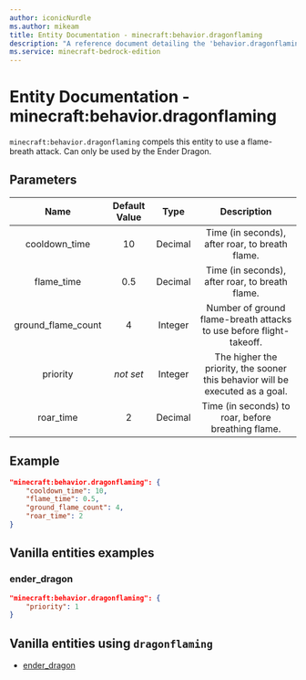 ```yaml
---
author: iconicNurdle
ms.author: mikeam
title: Entity Documentation - minecraft:behavior.dragonflaming
description: "A reference document detailing the 'behavior.dragonflaming' entity goal"
ms.service: minecraft-bedrock-edition
---
```


# Entity Documentation - minecraft:behavior.dragonflaming

`minecraft:behavior.dragonflaming` compels this entity to use a flame-breath attack. Can only be used by the Ender Dragon.

## Parameters

| Name| Default Value| Type| Description |
|:-----------:|:-----------:|:-----------:|:-----------:|
| cooldown_time| 10| Decimal| Time (in seconds), after roar, to breath flame. |
| flame_time| 0.5| Decimal| Time (in seconds), after roar, to breath flame. |
| ground_flame_count| 4| Integer| Number of ground flame-breath attacks to use before flight-takeoff. |
| priority|*not set*|Integer|The higher the priority, the sooner this behavior will be executed as a goal.|
| roar_time| 2| Decimal| Time (in seconds) to roar, before breathing flame. |

## Example

```json
"minecraft:behavior.dragonflaming": {
    "cooldown_time": 10,
    "flame_time": 0.5,
    "ground_flame_count": 4,
    "roar_time": 2
}
```

## Vanilla entities examples

### ender_dragon

```json
"minecraft:behavior.dragonflaming": {
    "priority": 1
}
```

## Vanilla entities using `dragonflaming`

- [ender_dragon](../../../../Source/VanillaBehaviorPack_Snippets/entities/ender_dragon.md)
